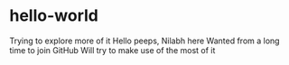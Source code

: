 # hello-world
Trying to explore more of it
Hello peeps,
Nilabh here
Wanted from a long time to join GitHub
Will try to make use of the most of it
